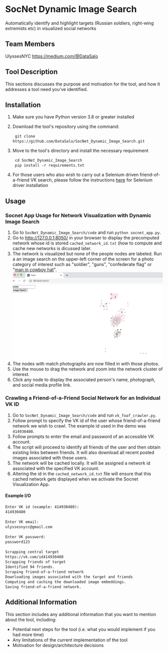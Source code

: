 # SocNet Dynamic Image Search
Automatically identify and highlight targets (Russian soldiers, right-wing extremists etc) in visualized social networks

## Team Members
UlyssesNYC
https://medium.com/@DataSalo

## Tool Description
This sections discusses the purpose and motivation for the tool, and how it addresses a tool need you've identified.

## Installation

1. Make sure you have Python version 3.8 or greater installed

2. Download the tool's repository using the command:

        git clone https://github.com/DataSalo/SocNet_Dynamic_Image_Search.git

3. Move to the tool's directory and install the necessary requirement

        cd SocNet_Dynamic_Image_Search
        pip install -r requirements.txt
4. For those users who also wish to carry out a Selenium driven friend-of-a-friend VK search, please follow the instructions [here](https://selenium-python.readthedocs.io/installation.html) for Selenium driver installation

## Usage
### Socnet App Usage for Network Visualization with Dynamic Image Search
1. Go to `SocNet_Dynamic_Image_Search/code` and run `python socnet_app.py`.
2. Go to http://127.0.0.1:8050/ in your browser to display the precomputed network whose id is stored `cached_network_id.txt` (how to compute and cache new networks is dicussed later.
3. The network is visualized but none of the people nodes are labeled. Run a an image search on the upper-left corner of the screen for a photo category of interest such as "soldier", "guns", "confederate flag" or "[man in cowboy hat](https://www.bellingcat.com/news/2022/08/05/tracking-the-faceless-killers-who-mutilated-and-executed-a-ukrainian-pow/)". ![Screenshot](screenshots/demo1.png)
5. The nodes with match photographs are now filled in with those photos.
6. Use the mouse to drag the network and zoom into the network cluster of interest.
7. Click any node to display the associated person's name, photograph, and social media profile link.

### Crawling a Friend-of-a-Friend Social Network for an Individual VK ID
1. Go to `SocNet_Dynamic_Image_Search/code` and run `vk_foaf_crawler.py`.
2. Follow prompt to specify the VK id of the user whose friend-of-a-friend network we wish to crawl. The example id used in the demo was `414930480`.
3. Follow prompts to enter the email and password of an accessible VK account. 
4. The script will proceed to identify all friends of the user and then obtain existing links between friends. It will also download all recent posted images associated with these users.
5. The network will be cached locally. It will be assigned a network id associated with the specified VK account.
6. Altering the id in the `cached_network_id.txt` file will ensure that this cached network gets displayed when we activate the Socnet Visualization App.

#### Example I/O
```
Enter VK id (example: 414930480):
414930480

Enter VK email:
ulyssesnycc@gmail.com

Enter VK password:
password123

Scrapping central target
https://vk.com/id414930480
Scrapping friends of target
Identified 94 friends.
Scraping friend-of-a-friend network
Downloading images associated with the target and friends
Computing and caching the downloaded image embeddings.
Saving friend-of-a-friend network.
```

## Additional Information
This section includes any additional information that you want to mention about the tool, including:
- Potential next steps for the tool (i.e. what you would implement if you had more time)
- Any limitations of the current implementation of the tool
- Motivation for design/architecture decisions

